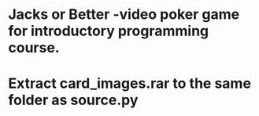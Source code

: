 # Jacks or Better -video poker game for introductory programming course.

# Extract card_images.rar to the same folder as source.py


